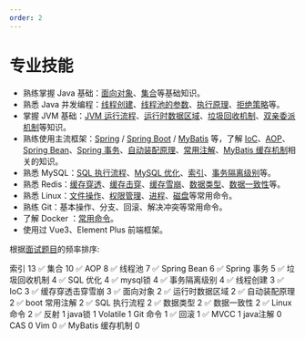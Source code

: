 ```yaml
---
order: 2
---
```


# 专业技能

- 熟练掌握 Java 基础：[面向对象](/java-interview/java/java.html#面向对象)、[集合](/java-interview/java/java.html#集合)等基础知识。
- 熟悉 Java 并发编程：[线程创建](/java-interview/java/juc.html#线程的创建)、[线程池的参数](/java-interview/java/juc.html#线程池的参数)、[执行原理](/java-interview/java/juc.html#线程池的执行原理)、[拒绝策略](/java-interview/java/juc.html#线程池的拒绝策略)等。
- 掌握 JVM 基础：[JVM 运行流程](/java-interview/java/jvm.html#jvm-运行流程)、[运行时数据区域](/java-interview/java/jvm.html#运行时数据区域)、[垃圾回收机制](/java-interview/java/jvm.html#垃圾回收机制)、[双亲委派机制](/java-interview/java/jvm.html#双亲委派机制)等知识。
- 熟练使用主流框架：[Spring](/java-interview/framework/spring.html) / [Spring Boot](/java-interview/framework/springboot.html) / [MyBatis](/java-interview/framework/mybatis.html) 等，了解 [IoC](/java-interview/framework/spring.html#ioc)、[AOP](/java-interview/framework/spring.html#aop)、[Spring Bean](/java-interview/framework/spring.html#bean)、[Spring 事务](/java-interview/framework/spring.html#spring-事务)、[自动装配原理](/java-interview/framework/springboot.html#自动装配原理)、[常用注解](/java-interview/framework/springboot.html#spring-boot-常用注解)、[MyBatis 缓存机制](/java-interview/framework/mybatis.html#mybatis-的缓存机制)相关的知识。
- 熟悉 MySQL：[SQL 执行流程](/java-interview/mysql.html#sql-执行流程)、[MySQL 优化](/java-interview/mysql.html#mysql-优化)、[索引](/java-interview/mysql.html#索引)、[事务隔离级别](/java-interview/mysql.html#事务隔离级别)等。
- 熟悉 Redis：[缓存穿透](/java-interview/redis.html#缓存穿透)、[缓存击穿](/java-interview/redis.html#缓存击穿)、[缓存雪崩](/java-interview/redis.html#缓存雪崩)、[数据类型](/java-interview/redis.html#数据类型)、[数据一致性](/java-interview/redis.html#数据一致性)等。
- 熟悉 Linux：[文件操作](/java-interview/linux.html#文件操作)、[权限管理](/java-interview/linux.html#权限管理)、[进程](/java-interview/linux.html#进程管理)、[磁盘](/java-interview/linux.html#磁盘管理)等常用命令。
- 熟练 Git：基本操作、分支、回滚、解决冲突等常用命令。
- 了解 Docker ：[常用命令](/java-interview/docker.html#常用命令-以-mysql-为例)。
- 使用过 Vue3、Element Plus 前端框架。

根据[面试题目](/java-interview/questions.html)的频率排序: 

索引 13 ✅
集合 10 ✅
AOP 8 ✅
线程池 7 ✅
Spring Bean 6 ✅
Spring 事务 5 ✅
垃圾回收机制 4 ✅
SQL 优化 4 ✅
mysql锁 4 ✅
事务隔离级别 4 ✅
线程创建 3 ✅
IoC 3 ✅
缓存穿透击穿雪崩 3 ✅
面向对象 2 ✅
运行时数据区域 2 ✅
自动装配原理 2 ✅
boot 常用注解 2 ✅
SQL 执行流程 2 ✅
数据类型 2 ✅
数据一致性 2 ✅
Linux 命令 2 ✅
反射 1 
java锁 1 
Volatile 1 
Git 命令 1 ✅
回滚 1 ✅
MVCC 1 
java注解 0 
CAS 0 
Vim 0 ✅
MyBatis 缓存机制 0 